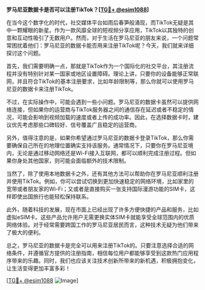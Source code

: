 **罗马尼亚数据卡是否可以注册TikTok？[[TG💪+ @esim1088](https://t.me/s/esim1088)]**

在当今这个数字化的时代，社交媒体平台如雨后春笋般涌现，而TikTok无疑是其中一颗耀眼的新星。作为一款风靡全球的短视频分享应用，TikTok以其独特的创意和互动性吸引了无数用户。然而，对于生活在罗马尼亚的朋友来说，一个问题常常困扰着他们：罗马尼亚的数据卡能否用来注册TikTok呢？今天，我们就来详细探讨这个问题。

首先，我们需要明确一点，那就是TikTok作为一个国际化的社交平台，其注册流程并没有特别针对某一国家或地区设置障碍。理论上讲，只要你的设备能够正常联网，并且符合TikTok的基本注册要求，比如年龄限制等，那么你就可以使用罗马尼亚的数据卡来注册TikTok。

不过，在实际操作中，可能会遇到一些小问题。罗马尼亚的数据卡虽然可以提供网络连接，但如果你的运营商与TikTok服务器之间的通信存在延迟或者不稳定的情况，可能会影响到视频加载的速度或者上传的成功率。因此，在选择数据卡时，建议优先考虑那些口碑较好、信号覆盖广且稳定的运营商。

另外，值得注意的是，如果你希望通过罗马尼亚的数据卡登录TikTok，那么你需要确保自己所在的地理位置确实支持该服务。通常情况下，只要你在罗马尼亚境内，无论是通过移动网络还是Wi-Fi接入互联网，都可以顺利完成注册过程。但如果你身处其他国家，则可能会面临额外的技术限制。

当然了，除了使用本地数据卡之外，还有其他方法可以帮助你在罗马尼亚顺利注册并使用TikTok。例如，你可以尝试切换到更加快速稳定的网络环境，比如家里的宽带或者朋友家的Wi-Fi；又或者是直接购买一张支持国际漫游功能的SIM卡，这样即使出国旅行也能轻松保持联系。

此外，随着科技的发展，现在市面上已经出现了许多方便快捷的产品和服务，比如虚拟eSIM卡。这些产品允许用户无需更换实体SIM卡就能享受全球范围内的优质网络体验。对于经常需要跨国工作的罗马尼亚居民而言，这种技术无疑为他们带来了极大的便利。

总之，罗马尼亚的数据卡是完全可以用来注册TikTok的。只要注意选择合适的网络条件，并遵循官方提供的注册指南，相信每位用户都能够享受到这款热门应用程序带来的乐趣。同时，我们也应该关注技术创新所带来的新机遇，积极拥抱变化，让生活变得更加丰富多彩！

[[TG💪+ @esim1088](https://t.me/s/esim1088) ![Image](https://i.postimg.cc/4NQfJmqS/Snipaste-2025-05-13-00-14-12.png)]